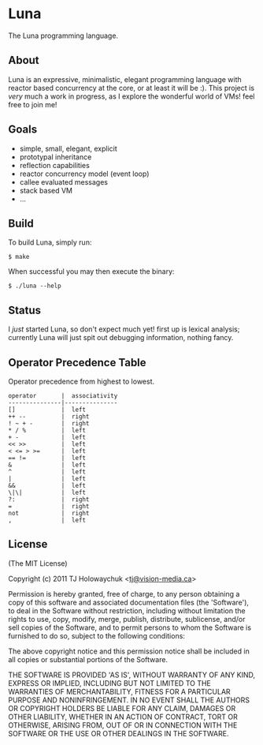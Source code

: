 
# Luna

 The Luna programming language.

## About

 Luna is an expressive, minimalistic, elegant programming language with reactor based concurrency at the core, or at least it will be :). This project is _very_ much a work in progress, as I explore the wonderful world of VMs! feel free to join me!

## Goals

  - simple, small, elegant, explicit
  - prototypal inheritance
  - reflection capabilities
  - reactor concurrency model (event loop)
  - callee evaluated messages
  - stack based VM
  - ...

## Build

 To build Luna, simply run:
 
    $ make

 When successful you may then execute the binary:
 
    $ ./luna --help

## Status

  I _just_ started Luna, so don't expect much yet! first up is lexical analysis; currently Luna will just spit out debugging information, nothing fancy.

## Operator Precedence Table

 Operator precedence from highest to lowest.

    operator       |  associativity
    ---------------|---------------
    []             |  left
    ++ --          |  right
    ! ~ + -        |  right
    * / %          |  left
    + -            |  left
    << >>          |  left
    < <= > >=      |  left
    == !=          |  left
    &              |  left
    ^              |  left
    |              |  left
    &&             |  left
    \|\|           |  left
    ?:             |  right
    =              |  right
    not            |  right
    ,              |  left

## License 

(The MIT License)

Copyright (c) 2011 TJ Holowaychuk &lt;tj@vision-media.ca&gt;

Permission is hereby granted, free of charge, to any person obtaining
a copy of this software and associated documentation files (the
'Software'), to deal in the Software without restriction, including
without limitation the rights to use, copy, modify, merge, publish,
distribute, sublicense, and/or sell copies of the Software, and to
permit persons to whom the Software is furnished to do so, subject to
the following conditions:

The above copyright notice and this permission notice shall be
included in all copies or substantial portions of the Software.

THE SOFTWARE IS PROVIDED 'AS IS', WITHOUT WARRANTY OF ANY KIND,
EXPRESS OR IMPLIED, INCLUDING BUT NOT LIMITED TO THE WARRANTIES OF
MERCHANTABILITY, FITNESS FOR A PARTICULAR PURPOSE AND NONINFRINGEMENT.
IN NO EVENT SHALL THE AUTHORS OR COPYRIGHT HOLDERS BE LIABLE FOR ANY
CLAIM, DAMAGES OR OTHER LIABILITY, WHETHER IN AN ACTION OF CONTRACT,
TORT OR OTHERWISE, ARISING FROM, OUT OF OR IN CONNECTION WITH THE
SOFTWARE OR THE USE OR OTHER DEALINGS IN THE SOFTWARE.